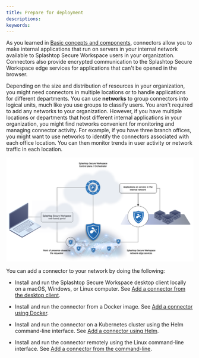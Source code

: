 ```yaml
---
title: Prepare for deployment
descriptions:
keywords:
---
```


As you learned in [Basic concepts and components](../welcome/basic-concepts-and-components.md), connectors allow you to make internal applications that run on servers in your internal network available to Splashtop Secure Workspace users in your organization. 
Connectors also provide encrypted communication to the Splashtop Secure Workspace edge services for applications that can't be opened in the browser.

Depending on the size and distribution of resources in your organization, you might need connectors in multiple locations or to handle applications for different departments. 
You can use **networks** to group connectors into logical units, much like you use groups to classify users. 
You aren't required to add any networks to your organization. 
However, if you have multiple locations or departments that host different internal applications in your organization, you might find networks convenient for monitoring and managing connector activity. 
For example, if you have three branch offices, you might want to use networks to identify the connectors associated with each office location. 
You can then monitor trends in user activity or network traffic in each location.

![Deploy connectors where you need them](../images/add-connector.png)

You can add a connector to your network by doing the following:

- Install and run the Splashtop Secure Workspace desktop client locally on a macOS, Windows, or Linux computer. See [Add a connector from the desktop client](./add-a-connector.md).

- Install and run the connector from a Docker image. See [Add a connector using Docker](./use-docker.md).

- Install and run the connector on a Kubernetes cluster using the Helm command-line interface. See [Add a connector using Helm](./use-helm.md).

- Install and run the connector remotely using the Linux command-line interface. See [Add a connector from the command-line](./use-linux-cmd-line.md).